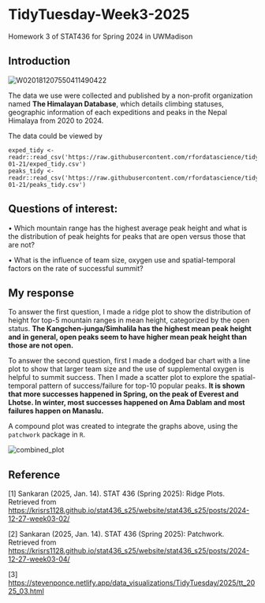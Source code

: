 # TidyTuesday-Week3-2025
Homework 3 of STAT436 for Spring 2024 in UWMadison

## Introduction

![W020181207550411490422](https://github.com/user-attachments/assets/421f0886-929c-4bd5-9bd8-e933f9f3041c)

The data we use were collected and published by a non-profit organization named **The Himalayan Database**, which details climbing statuses, geographic information of each expeditions and peaks in the Nepal Himalaya from 2020 to 2024. 

The data could be viewed by
```
exped_tidy <- readr::read_csv('https://raw.githubusercontent.com/rfordatascience/tidytuesday/main/data/2025/2025-01-21/exped_tidy.csv')
peaks_tidy <- readr::read_csv('https://raw.githubusercontent.com/rfordatascience/tidytuesday/main/data/2025/2025-01-21/peaks_tidy.csv')
```

## Questions of interest:

  • Which mountain range has the highest average peak height and what is the distribution of peak heights for peaks that are open versus those that are not?
  
  • What is the influence of team size, oxygen use and spatial-temporal factors on the rate of successful summit?

## My response

To answer the first question, I made a ridge plot to show the distribution of height for top-5 mountain ranges in mean height, categorized by the open status. **The Kangchen-junga/Simhalila has the highest mean peak height and in general, open peaks seem to have higher mean peak height than those are not open.**

To answer the second question, first I made a dodged bar chart with a line plot to show that larger team size and the use of supplemental oxygen is helpful to summit success. Then
I made a scatter plot to explore the spatial-temporal pattern of success/failure for top-10 popular peaks. **It is shown that more successes happened in Spring, on the peak of Everest and Lhotse. In winter, most successes happened on Ama Dablam and most failures happen on Manaslu.**

A compound plot was created to integrate the graphs above, using the `patchwork` package in `R`.

![combined_plot](https://github.com/user-attachments/assets/5aad1479-a658-46fa-a38d-96f54d08fe47)

## Reference
[1] Sankaran (2025, Jan. 14). STAT 436 (Spring 2025): Ridge Plots. Retrieved from https://krisrs1128.github.io/stat436_s25/website/stat436_s25/posts/2024-12-27-week03-02/

[2] Sankaran (2025, Jan. 14). STAT 436 (Spring 2025): Patchwork. Retrieved from https://krisrs1128.github.io/stat436_s25/website/stat436_s25/posts/2024-12-27-week03-04/

[3] https://stevenponce.netlify.app/data_visualizations/TidyTuesday/2025/tt_2025_03.html
